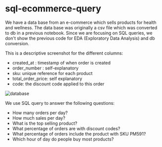 # sql-ecommerce-query

We have a data base from an e-commerce which sells products for health and wellness. The data base was originally a csv file which was converted to db in a previous notebook. Since we are focusing on SQL queries, we don't show the previous code for EDA (Exploratory Data Analysis) and db conversion.

This is a descriptive screenshot for the different columns:
- created_at : timestamp of when order is created
- order_number : self-explanatory
- sku: unique reference for each product
- total_order_price: self explanatory
- code: the discount code applied to this order

![database](https://user-images.githubusercontent.com/63714618/121350860-70500080-c92b-11eb-8537-f85f8afe5723.png)

We use SQL query to answer the following questions:

- How many orders per day? 
- How much sales per day?
- What is the top selling product?
- What percentage of orders are with discount codes?
- What percentage of orders include the product with SKU PM591?
- Which hour of day do people buy most products?
